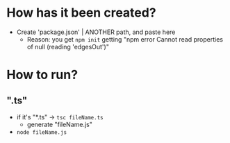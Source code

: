 # How has it been created?
* Create 'package.json' | ANOTHER path, and paste here
  * Reason: you get `npm init` getting "npm error Cannot read properties of null (reading 'edgesOut')"

# How to run?
## ".ts"
* if it's "*.ts" -> `tsc fileName.ts`
  * generate "fileName.js"
* `node fileName.js`
